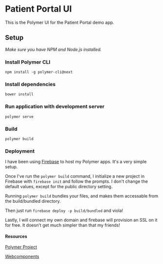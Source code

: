 # Patient Portal UI

This is the Polymer UI for the Patient Portal demo app.

## Setup
_Make sure you have NPM and Node.js installed._

### Install Polymer CLI

`npm install -g polymer-cli@next
`

### Install dependencies

`bower install
`

### Run application with development server

`polymer serve
`

### Build

`polymer build
`

### Deployment

I have been using [Firebase](https://firebase.google.com/docs/hosting/deploying) to host my Polymer apps. It's a very simple setup.

Once I've run the `polymer build` command, I initialize a new project in Firebase with `firebase init` and follow the prompts. I don't change the default values, except for the public directory setting.

Running `polymer build` bundles your files, and makes them accessable from the build/bundled directory.

Then just run `firebase deploy -p build/bundled` and viola!

Lastly, I will connect my own domain and firebase will provision an SSL on it for free. It doesn't get much simpler than that my friends!

#### Resources

[Polymer Project](https://www.polymer-project.org/)

[Webcomponents](https://www.webcomponents.org/)
